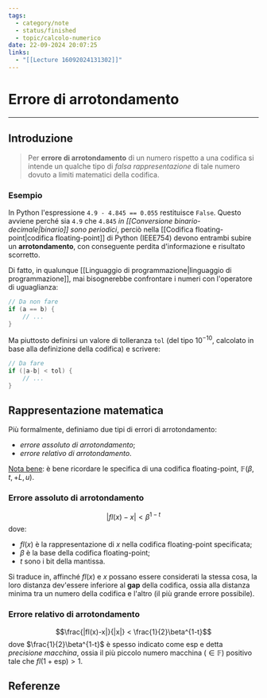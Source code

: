 ```yaml
---
tags:
  - category/note
  - status/finished
  - topic/calcolo-numerico
date: 22-09-2024 20:07:25
links:
  - "[[Lecture 16092024131302]]"
---
```

# Errore di arrotondamento
---
## Introduzione
> Per **errore di arrotondamento** di un numero rispetto a una codifica si intende un qualche tipo di _falsa rappresentazione_ di tale numero dovuto a limiti matematici della codifica.

### Esempio
In Python l'espressione `4.9 - 4.845 == 0.055` restituisce `False`. Questo avviene perché sia `4.9` che `4.845` _in [[Conversione binario-decimale|binario]] sono periodici_, perciò nella [[Codifica floating-point|codifica floating-point]] di Python (IEEE754) devono entrambi subire un **arrotondamento**, con conseguente perdita d'informazione e risultato scorretto.

Di fatto, in qualunque [[Linguaggio di programmazione|linguaggio di programmazione]], mai bisognerebbe confrontare i numeri con l'operatore di uguaglianza:
```cpp
// Da non fare
if (a == b) {
	// ...
}
```

Ma piuttosto definirsi un valore di tolleranza `tol` (del tipo $10^{-10}$, calcolato in base alla definizione della codifica) e scrivere:
```cpp
// Da fare
if (|a-b| < tol) {
	// ...
}
```

## Rappresentazione matematica
Più formalmente, definiamo due tipi di errori di arrotondamento:
- _errore assoluto di arrotondamento_;
- _errore relativo di arrotondamento_.

<u>Nota bene</u>: è bene ricordare le specifica di una codifica floating-point, $\mathbb{F} (\beta, t, +L, u)$.

### Errore assoluto di arrotondamento
$$|fl(x) - x| < \beta^{1-t}$$
dove:
- $fl(x)$ è la rappresentazione di $x$ nella codifica floating-point specificata;
- $\beta$ è la base della codifica floating-point;
- $t$ sono i bit della mantissa.

Si traduce in, affinché $fl(x)$ e $x$ possano essere considerati la stessa cosa, la loro distanza dev'essere inferiore al **gap** della codifica, ossia alla distanza minima tra un numero della codifica e l'altro (il più grande errore possibile).

### Errore relativo di arrotondamento
$$\frac{|fl(x)-x|}{|x|} < \frac{1}{2}\beta^{1-t}$$
dove $\frac{1}{2}\beta^{1-t}$ è spesso indicato come $\text{esp}$ e detta _precisione macchina_, ossia il più piccolo numero macchina ($\in \mathbb{F}$) positivo tale che $fl(1 + \text{esp}) > 1$.

## Referenze